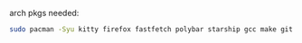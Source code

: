 arch pkgs needed:
```bash
sudo pacman -Syu kitty firefox fastfetch polybar starship gcc make git ripgrep fd unzip zip neovim picom obsidian 
```
